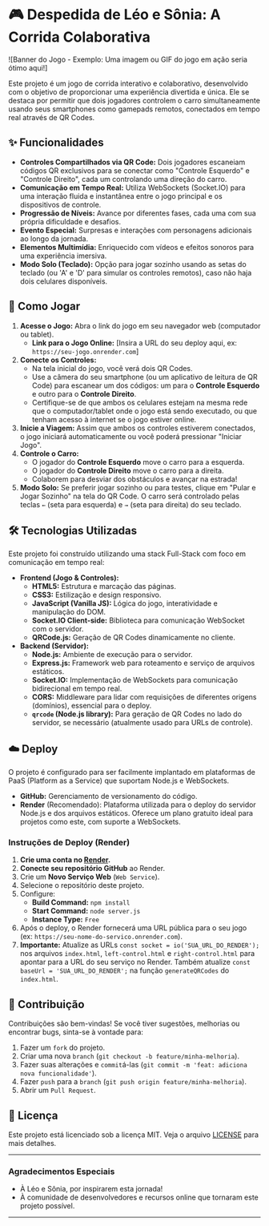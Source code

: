 # 🎮 Despedida de Léo e Sônia: A Corrida Colaborativa

![Banner do Jogo - Exemplo: Uma imagem ou GIF do jogo em ação seria ótimo aqui!]

Este projeto é um jogo de corrida interativo e colaborativo, desenvolvido com o objetivo de proporcionar uma experiência divertida e única. Ele se destaca por permitir que dois jogadores controlem o carro simultaneamente usando seus smartphones como gamepads remotos, conectados em tempo real através de QR Codes.

## ✨ Funcionalidades

* **Controles Compartilhados via QR Code:** Dois jogadores escaneiam códigos QR exclusivos para se conectar como "Controle Esquerdo" e "Controle Direito", cada um controlando uma direção do carro.
* **Comunicação em Tempo Real:** Utiliza WebSockets (Socket.IO) para uma interação fluida e instantânea entre o jogo principal e os dispositivos de controle.
* **Progressão de Níveis:** Avance por diferentes fases, cada uma com sua própria dificuldade e desafios.
* **Evento Especial:** Surpresas e interações com personagens adicionais ao longo da jornada.
* **Elementos Multimídia:** Enriquecido com vídeos e efeitos sonoros para uma experiência imersiva.
* **Modo Solo (Teclado):** Opção para jogar sozinho usando as setas do teclado (ou 'A' e 'D' para simular os controles remotos), caso não haja dois celulares disponíveis.

## 🚀 Como Jogar

1.  **Acesse o Jogo:** Abra o link do jogo em seu navegador web (computador ou tablet).
    * **Link para o Jogo Online:** [Insira a URL do seu deploy aqui, ex: `https://seu-jogo.onrender.com`]
2.  **Conecte os Controles:**
    * Na tela inicial do jogo, você verá dois QR Codes.
    * Use a câmera do seu smartphone (ou um aplicativo de leitura de QR Code) para escanear um dos códigos: um para o **Controle Esquerdo** e outro para o **Controle Direito**.
    * Certifique-se de que ambos os celulares estejam na mesma rede que o computador/tablet onde o jogo está sendo executado, ou que tenham acesso à internet se o jogo estiver online.
3.  **Inicie a Viagem:** Assim que ambos os controles estiverem conectados, o jogo iniciará automaticamente ou você poderá pressionar "Iniciar Jogo".
4.  **Controle o Carro:**
    * O jogador do **Controle Esquerdo** move o carro para a esquerda.
    * O jogador do **Controle Direito** move o carro para a direita.
    * Colaborem para desviar dos obstáculos e avançar na estrada!
5.  **Modo Solo:** Se preferir jogar sozinho ou para testes, clique em "Pular e Jogar Sozinho" na tela do QR Code. O carro será controlado pelas teclas `←` (seta para esquerda) e `→` (seta para direita) do seu teclado.

## 🛠️ Tecnologias Utilizadas

Este projeto foi construído utilizando uma stack Full-Stack com foco em comunicação em tempo real:

* **Frontend (Jogo & Controles):**
    * **HTML5:** Estrutura e marcação das páginas.
    * **CSS3:** Estilização e design responsivo.
    * **JavaScript (Vanilla JS):** Lógica do jogo, interatividade e manipulação do DOM.
    * **Socket.IO Client-side:** Biblioteca para comunicação WebSocket com o servidor.
    * **QRCode.js:** Geração de QR Codes dinamicamente no cliente.
* **Backend (Servidor):**
    * **Node.js:** Ambiente de execução para o servidor.
    * **Express.js:** Framework web para roteamento e serviço de arquivos estáticos.
    * **Socket.IO:** Implementação de WebSockets para comunicação bidirecional em tempo real.
    * **CORS:** Middleware para lidar com requisições de diferentes origens (domínios), essencial para o deploy.
    * **`qrcode` (Node.js library):** Para geração de QR Codes no lado do servidor, se necessário (atualmente usado para URLs de controle).

## ☁️ Deploy

O projeto é configurado para ser facilmente implantado em plataformas de PaaS (Platform as a Service) que suportam Node.js e WebSockets.

* **GitHub:** Gerenciamento de versionamento do código.
* **Render** (Recomendado): Plataforma utilizada para o deploy do servidor Node.js e dos arquivos estáticos. Oferece um plano gratuito ideal para projetos como este, com suporte a WebSockets.

### Instruções de Deploy (Render)

1.  **Crie uma conta no [Render](https://render.com/).**
2.  **Conecte seu repositório GitHub** ao Render.
3.  Crie um **Novo Serviço Web** (`Web Service`).
4.  Selecione o repositório deste projeto.
5.  Configure:
    * **Build Command:** `npm install`
    * **Start Command:** `node server.js`
    * **Instance Type:** `Free`
6.  Após o deploy, o Render fornecerá uma URL pública para o seu jogo (ex: `https://seu-nome-do-servico.onrender.com`).
7.  **Importante:** Atualize as URLs `const socket = io('SUA_URL_DO_RENDER');` nos arquivos `index.html`, `left-control.html` e `right-control.html` para apontar para a URL do seu serviço no Render. Também atualize `const baseUrl = 'SUA_URL_DO_RENDER';` na função `generateQRCodes` do `index.html`.

## 🤝 Contribuição

Contribuições são bem-vindas! Se você tiver sugestões, melhorias ou encontrar bugs, sinta-se à vontade para:

1.  Fazer um `fork` do projeto.
2.  Criar uma nova `branch` (`git checkout -b feature/minha-melhoria`).
3.  Fazer suas alterações e `commit`á-las (`git commit -m 'feat: adiciona nova funcionalidade'`).
4.  Fazer `push` para a `branch` (`git push origin feature/minha-melhoria`).
5.  Abrir um `Pull Request`.

## 📄 Licença

Este projeto está licenciado sob a licença MIT. Veja o arquivo [LICENSE](LICENSE) para mais detalhes.

---

### Agradecimentos Especiais

* À Léo e Sônia, por inspirarem esta jornada!
* À comunidade de desenvolvedores e recursos online que tornaram este projeto possível.

---
